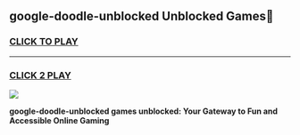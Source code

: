 
## google-doodle-unblocked Unblocked Games👋
<h3>
<a href="https://news.freeplayer.one?title=google-doodle-unblocked&ref=16F">CLICK TO PLAY</a></h3>
<hr>

<h3>
<a href="https://news.freeplayer.one?title=google-doodle-unblocked&ref=16F">CLICK 2 PLAY</a>
  
</h3>

<a href="https://news.freeplayer.one?title=google-doodle-unblocked&ref=16F/"><img src="https://clearcache.store/games.png"></a>


**google-doodle-unblocked games unblocked: Your Gateway to Fun and Accessible Online Gaming**
